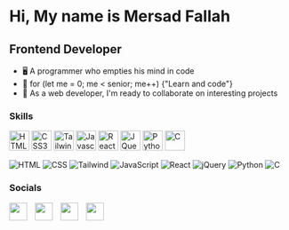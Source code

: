 Hi, My name is Mersad Fallah
===============================

Frontend Developer
-----------------------------

*   🖥️  A programmer who empties his mind in code
*   🚀  for (let me = 0; me < senior; me++) {"Learn and code"}         
*   🤝  As a web developer, I'm ready to collaborate on interesting projects
                  
### Skills
<p align="left">
  <img src="https://raw.githubusercontent.com/danielcranney/readme-generator/main/public/icons/skills/html5-colored.svg" width="36" height="36" alt="HTML5" />
  <img src="https://raw.githubusercontent.com/danielcranney/readme-generator/main/public/icons/skills/css3-colored.svg" width="36" height="36" alt="CSS3" />
  <img src="https://raw.githubusercontent.com/danielcranney/readme-generator/main/public/icons/skills/tailwindcss-colored.svg" width="36" height="36" alt="Tailwind" />
  <img src="https://raw.githubusercontent.com/danielcranney/readme-generator/main/public/icons/skills/javascript-colored.svg" width="36" height="36" alt="Javascript" />
  <img src="https://raw.githubusercontent.com/danielcranney/readme-generator/main/public/icons/skills/react-colored.svg" width="36" height="36" alt="React" />
  <img src="https://raw.githubusercontent.com/danielcranney/readme-generator/main/public/icons/skills/jquery-colored.svg" width="36" height="36" alt="JQuery" />
  <img src="https://raw.githubusercontent.com/danielcranney/readme-generator/main/public/icons/skills/python-colored.svg" width="36" height="36" alt="Python" />
  <img src="https://raw.githubusercontent.com/danielcranney/readme-generator/main/public/icons/skills/c-colored.svg" width="36" height="36" alt="C" />
</p>

                    
![HTML](https://img.shields.io/badge/HTML-100%25-brightgreen)
![CSS](https://img.shields.io/badge/CSS-100%25-orange)
![Tailwind](https://img.shields.io/badge/Tailwind-80%25-blue)
![JavaScript](https://img.shields.io/badge/JavaScript-80%25-yellow)
![React](https://img.shields.io/badge/React-50%25-blue)
![jQuery](https://img.shields.io/badge/jQuery-50%25-blue)
![Python](https://img.shields.io/badge/Python-35%25-yellow)
![C](https://img.shields.io/badge/C-15%25-blue)

### Socials
                  
<p align="left">
  <a href="https://www.instagram.com/mersad_.fallah" target="_blank" rel="noreferrer"><img src="https://raw.githubusercontent.com/danielcranney/readme-generator/main/public/icons/socials/instagram.svg" width="32" height="32" /></a>
  <span style="padding-right: 10px;"></span>
  <a href="https://www.github.com/mersad-Bxtrue" target="_blank" rel="noreferrer"><img src="https://raw.githubusercontent.com/danielcranney/readme-generator/main/public/icons/socials/github-dark.svg" width="32" height="32" /></a>
  <span style="padding-right: 10px;"></span>
  <a href="https://www.linkedin.com/in/mersad-fallah/" target="_blank" rel="noreferrer"><img src="https://raw.githubusercontent.com/danielcranney/readme-generator/main/public/icons/socials/linkedin.svg" width="32" height="32" /></a>
  <span style="padding-right: 10px;"></span>
  <a href="https://twitter.com/Mersad_dev" target="_blank" rel="noreferrer"><img src="https://raw.githubusercontent.com/danielcranney/readme-generator/main/public/icons/socials/twitter.svg" width="32" height="32" /></a>
</p>







